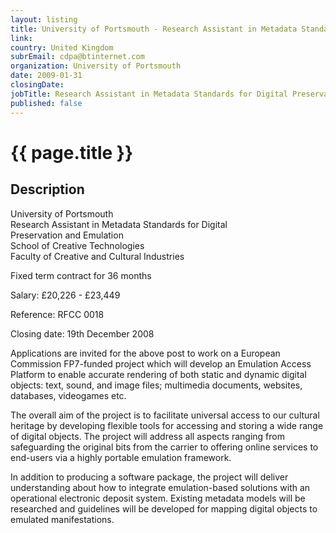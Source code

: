 ```yaml
---
layout: listing
title: University of Portsmouth - Research Assistant in Metadata Standards for Digital Preservation and Emulation
link:
country: United Kingdom
subrEmail: cdpa@btinternet.com
organization: University of Portsmouth 
date: 2009-01-31
closingDate: 
jobTitle: Research Assistant in Metadata Standards for Digital Preservation and Emulation
published: false
---
```



# {{ page.title }}

## Description











<p>University of Portsmouth <br />
Research Assistant in Metadata Standards for Digital<br /> Preservation and Emulation<br />
School of Creative Technologies<br />
Faculty of Creative and Cultural Industries
</p>

<p>Fixed term contract for 36 months<br />

Salary: £20,226 - £23,449<br />

Reference: RFCC 0018<br />

Closing date: 19th December 2008
</p>


<p>Applications are invited for the above post to work on a European Commission FP7-funded project which will develop an Emulation Access Platform to enable accurate rendering of both static and dynamic digital objects: text, sound, and image files; multimedia documents, websites, databases, videogames etc.
</p>

<p>The overall aim of the project is to facilitate universal access to our cultural heritage by developing flexible tools for accessing and storing a wide range of digital objects. The project will address all aspects ranging from safeguarding the original bits from the carrier to offering online services to end-users via a highly portable emulation framework.
</p>

<p>In addition to producing a software package, the project will deliver understanding about how to integrate emulation-based solutions with an operational electronic deposit system. Existing metadata models will be researched and guidelines will be developed for mapping digital objects to emulated manifestations.
</p>
